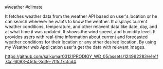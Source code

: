 
#weather
#climate

It fetches weather data from the weather API based on user's location or he can search wherever he wants to know the weather.
It displays current weather conditions, temperature, and other relavent data like date, day, and at what time it was updated. 
It shows the wind speed, and humidity level.
It provides users with real-time information about current and forecasted weather conditions for their location or any other desired location.
By using my Weather web Application user's get the data with relevant images.


https://github.com/saikumar0312/PRODIGY_WD_05/assets/124992283/e1e1f74c-6063-450c-8d3e-7fffcf7cfcd4

